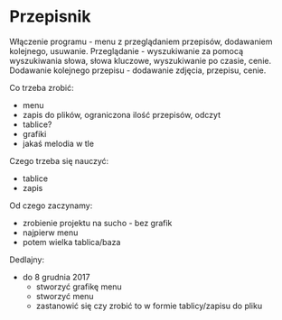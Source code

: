 # Przepisnik
Włączenie programu - menu z przeglądaniem przepisów, dodawaniem kolejnego, usuwanie.
Przeglądanie - wyszukiwanie za pomocą wyszukiwania słowa, słowa kluczowe, wyszukiwanie po czasie, cenie.
Dodawanie kolejnego przepisu - dodawanie zdjęcia, przepisu, cenie.

Co trzeba zrobić:
- menu
- zapis do plików, ograniczona ilość przepisów, odczyt
- tablice? 
- grafiki
- jakaś melodia w tle

Czego trzeba się nauczyć:
- tablice
- zapis

Od czego zaczynamy:
- zrobienie projektu na sucho - bez grafik
- najpierw menu
- potem wielka tablica/baza

Dedlajny:
- do 8 grudnia 2017 
  - stworzyć grafikę menu
  - stworzyć menu
  - zastanowić się czy zrobić to w formie tablicy/zapisu do pliku
